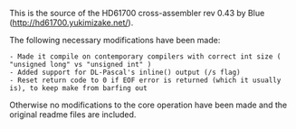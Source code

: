 This is the source of the HD61700 cross-assembler rev 0.43 by Blue (http://hd61700.yukimizake.net/).

The following necessary modifications have been made:

	- Made it compile on contemporary compilers with correct int size ( "unsigned long" vs "unsigned int" )
	- Added support for DL-Pascal's inline() output (/s flag)
	- Reset return code to 0 if EOF error is returned (which it usually is), to keep make from barfing out

Otherwise no modifications to the core operation have been made and the original readme files are included.
